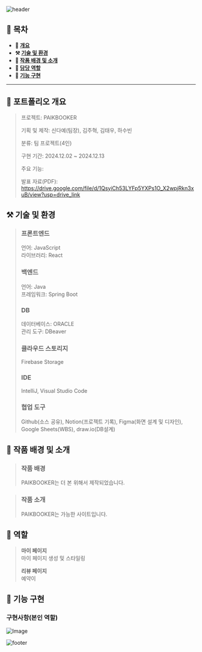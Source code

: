 ![header](https://capsule-render.vercel.app/api?type=waving&color=5c666a&height=200&section=header&text=PAIKBOOKER&fontSize=70)

## **📖 목차**

<b>
  
- 📝 [개요](#-포트폴리오-개요)
- ⚒️ [기술 및 환경](#%EF%B8%8F-기술-및-환경)
- 📃 [작품 배경 및 소개](#-작품-배경-및-소개)
- 🍋 [담당 역할](#-역할)
- 🔎 [기능 구현](#-기능-구현)
</b>

---

## **📝 포트폴리오 개요**

> 프로젝트: PAIKBOOKER
> 
> 기획 및 제작: 신다예(팀장), 김주혁, 김태우, 하수빈
>
> 분류: 팀 프로젝트(4인)
>
> 구현 기간: 2024.12.02 ~ 2024.12.13
>
> 주요 기능: 
>
> 발표 자료(PDF): https://drive.google.com/file/d/1QsyiCh53LYFp5YXPs1O_X2wpjRkn3xuB/view?usp=drive_link


## **⚒️ 기술 및 환경**
> ### 프론트엔드
> 언어: JavaScript</br>
> 라이브러리: React
> ### 백엔드
> 언어: Java</br>
> 프레임워크: Spring Boot
> ### DB
> 데이터베이스: ORACLE</br>
> 관리 도구: DBeaver
> ### 클라우드 스토리지
> Firebase Storage
> ### IDE
> IntelliJ, Visual Studio Code
> ### 협업 도구
> Github(소스 공유), Notion(프로젝트 기록), Figma(화면 설계 및 디자인), Google Sheets(WBS), draw.io(DB설계)

## **📃 작품 배경 및 소개**
> ### 작품 배경
> 
> PAIKBOOKER는 더 본  위해서 제작되었습니다. 

> ### 작품 소개
>
> PAIKBOOKER는  가능한 사이트입니다.</br>

## **🍋 역할**
>
> **마이 페이지**</br>
> 마이 페이지 생성 및 스타일링
>
> **리뷰 페이지**</br>
> 예약이

## **🔎 기능 구현**
### **구현사항(본인 역할)**
![Image](https://github.com/user-attachments/assets/13bdaf77-f33e-4465-b0ba-f1b5474995f6)


![footer](https://capsule-render.vercel.app/api?type=waving&height=150&color=5c666a&fontAlign=50&textBg=false&section=footer&fontSize=61&fontAlignY=42)
